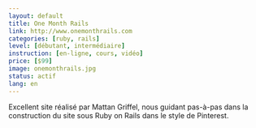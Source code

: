 ```yaml
---
layout: default
title: One Month Rails
link: http://www.onemonthrails.com
categories: [ruby, rails]
level: [débutant, intermédiaire]
instruction: [en-ligne, cours, vidéo]
price: [$99]
image: onemonthrails.jpg
status: actif
lang: en
---
```


Excellent site réalisé par Mattan Griffel, nous guidant pas-à-pas dans la
construction du site sous Ruby on Rails dans le style de Pinterest.
